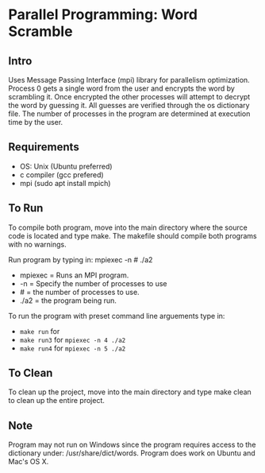 <h1>Parallel Programming: Word Scramble</h1>
<h2>Intro</h2>
<div>
	<p>Uses Message Passing Interface (mpi) library for parallelism optimization. Process 0 gets a single word from the user and encrypts the word by scrambling it. Once encrypted the other processes will attempt to decrypt the word by guessing it. All guesses are verified through the os dictionary file. The number of processes in the program are determined at execution time by the user.</p>
</div>
<h2>Requirements</h2>
<div>
	<ul>
		<li>OS: Unix (Ubuntu preferred)</li>
		<li>c compiler (gcc prefered)</li>
		<li>mpi (sudo apt install mpich)</li>
	</ul>
</div>
<h2>To Run</h2>
<div>
	<p>To compile both program, move into the main directory where the source code is located and type make. The makefile should compile both programs with no warnings. </p>
	<p>Run program by typing in: mpiexec -n # ./a2</p>
	<ul>
		<li>mpiexec = Runs an MPI program.</li>
		<li>-n = Specify the number of processes to use</li>
		<li># = the number of processes to use.</li>
		<li>./a2 = the program being run.</li>
	</ul>
	<p>To run the program with preset command line arguements type in:</p>
	<ul>
		<li><code>make run</code> for <code></code></li>
		<li><code>make run3</code> for <code>mpiexec -n 4 ./a2</code></li>
		<li><code>make run4</code> for <code>mpiexec -n 5 ./a2</code>
	</ul>
</div>
<h2>To Clean</h2>
<div>
	<p>To clean up the project, move into the main directory and type make clean to clean up the entire project.</p>
</div>
<h2>Note</h2>
<div>
	<p>Program may not run on Windows since the program requires access to the dictionary under: /usr/share/dict/words. Program does work on Ubuntu and Mac's OS X.</p>
</div>

